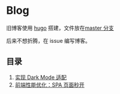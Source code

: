 # Blog

旧博客使用 [hugo](https://github.com/gohugoio/hugo) 搭建，文件放在[master 分支](https://github.com/nusr/blog/tree/master)

后来不想折腾，在 issue 编写博客。

## 目录

1. [实现 Dark Mode 适配](https://github.com/nusr/blog/issues/10)
2. [前端性能优化：SPA 页面秒开](https://github.com/nusr/blog/issues/13)
